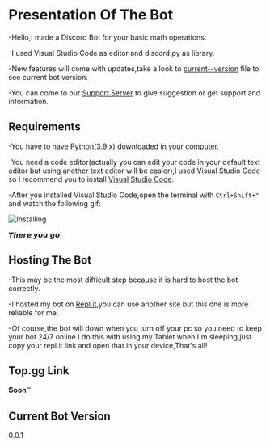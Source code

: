 <h1>Presentation Of The Bot</h1>

-Hello,I made a Discord Bot for your basic math operations.

-I used Visual Studio Code as editor and discord.py as library.

-New features will come with updates,take a look to <a href="https://github.com/451EK/CalculationBot/blob/main/current--version">current--version</a> file to see current bot version.  

-You can come to our <a href="https://discord.gg/YftvCvgPdy">Support Server</a> to give suggestion or get support and information.


<h2>Requirements</h2>

-You have to have <a href="https://www.python.org/ftp/python/3.9.5/python-3.9.5-amd64.exe">Python(3.9.x)</a> downloaded in your computer.

-You need a code editor(actually you can edit your code in your default text editor but using another text editor will be easier),I used Visual Studio Code so I recommend you to install <a href="https://code.visualstudio.com/">Visual Studio Code</a>.

-After you installed Visual Studio Code,open the terminal with `Ctrl+Shift+"` and watch the following gif:

<img src="https://i.imgur.com/p4aCiVy.gif" alt=Installing The discord.py/>

𝙏𝙝𝙚𝙧𝙚 𝙮𝙤𝙪 𝙜𝙤!

<h2>Hosting The Bot</h2>

-This may be the most difficult step because it is hard to host the bot correctly.

-I hosted my bot on <a href="replit.com">Repl.it</a>,you can use another site but this one is more reliable for me.

-Of course,the bot will down when you turn off your pc so you need to keep your bot 24/7 online.I do this with using my Tablet when I'm sleeping,just copy your repl.it link and open that in your device,That's all!

<h2>Top.gg Link</h2>

𝐒𝐨𝐨𝐧™

<h2> Current Bot Version </h2>

0.0.1
